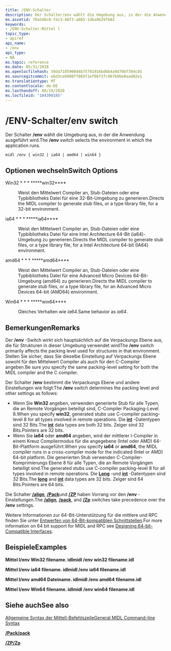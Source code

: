 ```yaml
---
title: /ENV-Schalter
description: Der Schalter/env wählt die Umgebung aus, in der die Anwendung ausgeführt wird.
ms.assetid: 70a548c8-fdc3-48f3-a865-14ba9b29fb02
keywords:
- /ENV-Schalter-Mittel l
topic_type:
- apiref
api_name:
- /env
api_type:
- NA
ms.topic: reference
ms.date: 05/31/2018
ms.openlocfilehash: 59da7185900d4b75781916bd6b4a9d70bf39dc85
ms.sourcegitcommit: ebd3ce6908ff865f1ef66f2fc96769be0aad82e1
ms.translationtype: MT
ms.contentlocale: de-DE
ms.lasthandoff: 08/19/2020
ms.locfileid: "104390185"
---
```

# <a name="env-switch"></a><span data-ttu-id="21c8e-104">/ENV-Schalter</span><span class="sxs-lookup"><span data-stu-id="21c8e-104">/env switch</span></span>

<span data-ttu-id="21c8e-105">Der Schalter **/env** wählt die Umgebung aus, in der die Anwendung ausgeführt wird.</span><span class="sxs-lookup"><span data-stu-id="21c8e-105">The **/env** switch selects the environment in which the application runs.</span></span>

``` syntax
midl /env { win32 | ia64 | amd64 | win64 }
```

## <a name="switch-options"></a><span data-ttu-id="21c8e-106">Optionen wechseln</span><span class="sxs-lookup"><span data-stu-id="21c8e-106">Switch Options</span></span>

<dl> <dt>

 
</dt> <dd>

<dt>

<span id="win32"></span><span id="WIN32"></span>

<span data-ttu-id="21c8e-107"><span id="win32"></span><span id="WIN32"></span>Win32 \* \* \* \*</span><span class="sxs-lookup"><span data-stu-id="21c8e-107"><span id="win32"></span><span id="WIN32"></span>\*\*\*\*win32\*\*\*\*</span></span>


</dt> <dd>

<span data-ttu-id="21c8e-108">Weist den Mittelwert Compiler an, Stub-Dateien oder eine Typbibliotheks Datei für eine 32-Bit-Umgebung zu generieren.</span><span class="sxs-lookup"><span data-stu-id="21c8e-108">Directs the MIDL compiler to generate stub files, or a type library file, for a 32-bit environment.</span></span>

</dd> <dt>

<span id="ia64"></span><span id="IA64"></span>

<span data-ttu-id="21c8e-109"><span id="ia64"></span><span id="IA64"></span>ia64 \* \* \* \*</span><span class="sxs-lookup"><span data-stu-id="21c8e-109"><span id="ia64"></span><span id="IA64"></span>\*\*\*\*ia64\*\*\*\*</span></span>


</dt> <dd>

<span data-ttu-id="21c8e-110">Weist den Mittelwert Compiler an, Stub-Dateien oder eine Typbibliotheks Datei für eine Intel Architecture 64-Bit (ia64)-Umgebung zu generieren.</span><span class="sxs-lookup"><span data-stu-id="21c8e-110">Directs the MIDL compiler to generate stub files, or a type library file, for a Intel Architecture 64-bit (IA64) environment.</span></span>

</dd> <dt>

<span id="amd64"></span><span id="AMD64"></span>

<span data-ttu-id="21c8e-111"><span id="amd64"></span><span id="AMD64"></span>amd64 \* \* \* \*</span><span class="sxs-lookup"><span data-stu-id="21c8e-111"><span id="amd64"></span><span id="AMD64"></span>\*\*\*\*amd64\*\*\*\*</span></span>


</dt> <dd>

<span data-ttu-id="21c8e-112">Weist den Mittelwert Compiler an, Stub-Dateien oder eine Typbibliotheks Datei für eine Advanced Micro Devices 64-Bit-Umgebung (amd64) zu generieren.</span><span class="sxs-lookup"><span data-stu-id="21c8e-112">Directs the MIDL compiler to generate stub files, or a type library file, for an Advanced Micro Devices 64-bit (AMD64) environment.</span></span>

</dd> <dt>

<span id="win64"></span><span id="WIN64"></span>

<span data-ttu-id="21c8e-113"><span id="win64"></span><span id="WIN64"></span>Win64 \* \* \* \*</span><span class="sxs-lookup"><span data-stu-id="21c8e-113"><span id="win64"></span><span id="WIN64"></span>\*\*\*\*win64\*\*\*\*</span></span>


</dt> <dd>

<span data-ttu-id="21c8e-114">Gleiches Verhalten wie *ia64*.</span><span class="sxs-lookup"><span data-stu-id="21c8e-114">Same behavior as *ia64*.</span></span>

</dd> </dl> </dd> </dl>

## <a name="remarks"></a><span data-ttu-id="21c8e-115">Bemerkungen</span><span class="sxs-lookup"><span data-stu-id="21c8e-115">Remarks</span></span>

<span data-ttu-id="21c8e-116">Der **/env** -Switch wirkt sich hauptsächlich auf die Verpackungs Ebene aus, die für Strukturen in dieser Umgebung verwendet wird</span><span class="sxs-lookup"><span data-stu-id="21c8e-116">The **/env** switch primarily affects the packing level used for structures in that environment.</span></span> <span data-ttu-id="21c8e-117">Stellen Sie sicher, dass Sie dieselbe Einstellung auf Verpackungs Ebene sowohl für den Mittelwert Compiler als auch für den C-Compiler angeben.</span><span class="sxs-lookup"><span data-stu-id="21c8e-117">Be sure you specify the same packing-level setting for both the MIDL compiler and the C compiler.</span></span>

<span data-ttu-id="21c8e-118">Der Schalter **/env** bestimmt die Verpackungs Ebene und andere Einstellungen wie folgt:</span><span class="sxs-lookup"><span data-stu-id="21c8e-118">The **/env** switch determines the packing level and other settings as follows:</span></span>

-   <span data-ttu-id="21c8e-119">Wenn Sie **Win32** angeben, verwenden generierte Stub für alle Typen, die an Remote Vorgängen beteiligt sind, C-Compiler Packaging-Level 8.</span><span class="sxs-lookup"><span data-stu-id="21c8e-119">When you specify **win32**, generated stubs use C-compiler packing-level 8 for all types involved in remote operations.</span></span> <span data-ttu-id="21c8e-120">Die [**int**](int.md) -Datentypen sind 32 Bits.</span><span class="sxs-lookup"><span data-stu-id="21c8e-120">The [**int**](int.md) data types are both 32 bits.</span></span> <span data-ttu-id="21c8e-121">Zeiger sind 32 Bits.</span><span class="sxs-lookup"><span data-stu-id="21c8e-121">Pointers are 32 bits.</span></span>
-   <span data-ttu-id="21c8e-122">Wenn Sie **ia64** oder **amd64** angeben, wird der mittlerer l-Compiler in einem Kreuz Compilermodus für die angegebene (Intel oder AMD) 64-Bit-Plattform ausgeführt.</span><span class="sxs-lookup"><span data-stu-id="21c8e-122">When you specify **ia64** or **amd64**, the MIDL compiler runs in a cross-compiler mode for the indicated (Intel or AMD) 64-bit platform.</span></span> <span data-ttu-id="21c8e-123">Die generierten Stub verwenden C-Compiler-Komprimierungs Ebene 8 für alle Typen, die an Remote Vorgängen beteiligt sind.</span><span class="sxs-lookup"><span data-stu-id="21c8e-123">The generated stubs use C-compiler packing-level 8 for all types involved in remote operations.</span></span> <span data-ttu-id="21c8e-124">Die [**Long**](long.md) -und [**int**](int.md) -Datentypen sind 32 Bits.</span><span class="sxs-lookup"><span data-stu-id="21c8e-124">The [**long**](long.md) and [**int**](int.md) data types are 32 bits.</span></span> <span data-ttu-id="21c8e-125">Zeiger sind 64 Bits.</span><span class="sxs-lookup"><span data-stu-id="21c8e-125">Pointers are 64 bits.</span></span>

<span data-ttu-id="21c8e-126">Die Schalter [**/align**](-align.md), [**/Pack**](-pack.md)und [**/ZP**](-zp.md) haben Vorrang vor den **/env** -Einstellungen.</span><span class="sxs-lookup"><span data-stu-id="21c8e-126">The [**/align**](-align.md), [**/pack**](-pack.md), and [**/Zp**](-zp.md) switches take precedence over the **/env** settings.</span></span>

<span data-ttu-id="21c8e-127">Weitere Informationen zur 64-Bit-Unterstützung für die mittlere und RPC finden Sie unter [Entwerfen von 64-Bit-kompatiblen Schnittstellen](/windows/desktop/WinProg64/designing-64-bit-compatible-interfaces).</span><span class="sxs-lookup"><span data-stu-id="21c8e-127">For more information on 64 bit support for MIDL and RPC see [Designing 64-bit-Compatible Interfaces](/windows/desktop/WinProg64/designing-64-bit-compatible-interfaces).</span></span>

## <a name="examples"></a><span data-ttu-id="21c8e-128">Beispiele</span><span class="sxs-lookup"><span data-stu-id="21c8e-128">Examples</span></span>

<span data-ttu-id="21c8e-129">**Mittel l/env Win32 filename. idl**</span><span class="sxs-lookup"><span data-stu-id="21c8e-129">**midl /env win32 filename.idl**</span></span>

<span data-ttu-id="21c8e-130">**Mittel l/env ia64 filename. idl**</span><span class="sxs-lookup"><span data-stu-id="21c8e-130">**midl /env ia64 filename.idl**</span></span>

<span data-ttu-id="21c8e-131">**Mittel l/env amd64 Dateiname. idl**</span><span class="sxs-lookup"><span data-stu-id="21c8e-131">**midl /env amd64 filename.idl**</span></span>

<span data-ttu-id="21c8e-132">**Mittel l/env Win64 filename. idl**</span><span class="sxs-lookup"><span data-stu-id="21c8e-132">**midl /env win64 filename.idl**</span></span>

## <a name="see-also"></a><span data-ttu-id="21c8e-133">Siehe auch</span><span class="sxs-lookup"><span data-stu-id="21c8e-133">See also</span></span>

<dl> <dt>

[<span data-ttu-id="21c8e-134">Allgemeine Syntax der Mittell-Befehlszeile</span><span class="sxs-lookup"><span data-stu-id="21c8e-134">General MIDL Command-line Syntax</span></span>](general-midl-command-line-syntax.md)
</dt> <dt>

[<span data-ttu-id="21c8e-135">**/Pack**</span><span class="sxs-lookup"><span data-stu-id="21c8e-135">**/pack**</span></span>](-pack.md)
</dt> <dt>

[<span data-ttu-id="21c8e-136">**/ZP**</span><span class="sxs-lookup"><span data-stu-id="21c8e-136">**/Zp**</span></span>](-zp.md)
</dt> </dl>

 

 